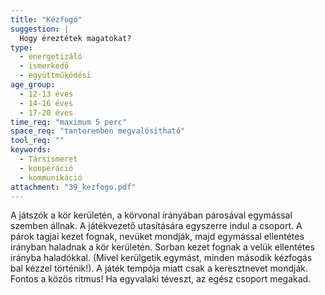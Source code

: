 ```yaml
---
title: "Kézfogó"
suggestion: | 
  Hogy éreztétek magatokat?
type:
  - energetizáló
  - ismerkedő
  - együttműködési
age_group:
  - 12-13 éves
  - 14-16 éves
  - 17-20 éves
time_req: "maximum 5 perc"
space_req: "tanteremben megvalósítható"
tool_req: ""
keywords: 
  - Társismeret
  - kooperáció
  - kommunikáció
attachment: "39_kezfogo.pdf"
---
```


 A játszók a kör kerületén, a körvonal irányában párosával egymással szemben állnak. A játékvezető utasítására egyszerre indul a csoport. A párok tagjai kezet fognak, nevüket mondják, majd egymással ellentétes irányban haladnak a kör kerületén. Sorban kezet fognak a velük ellentétes irányba haladókkal. (Mivel kerülgetik egymást, minden második kézfogás bal kézzel történik!). A játék tempója miatt csak a keresztnevet mondják. Fontos a közös ritmus! Ha egyvalaki téveszt, az egész csoport megakad.  
  
